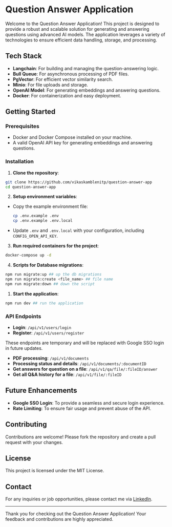 # Question Answer Application

Welcome to the Question Answer Application! This project is designed to provide a robust and scalable solution for generating and answering questions using advanced AI models. The application leverages a variety of technologies to ensure efficient data handling, storage, and processing.

## Tech Stack

- **Langchain**: For building and managing the question-answering logic.
- **Bull Queue**: For asynchronous processing of PDF files.
- **PgVector**: For efficient vector similarity search.
- **Minio**: For file uploads and storage.
- **OpenAI Model**: For generating embeddings and answering questions.
- **Docker**: For containerization and easy deployment.

## Getting Started

### Prerequisites

- Docker and Docker Compose installed on your machine.
- A valid OpenAI API key for generating embeddings and answering questions.

### Installation

1. **Clone the repository**:
  ```sh
  git clone https://github.com/vikaskamblenitp/question-answer-app
  cd question-answer-app
  ```

2. **Setup environment variables**:
  - Copy the example environment file:
    ```sh
    cp .env.example .env
    cp .env.example .env.local
    ```
  - Update `.env` and `.env.local` with your configuration, including `CONFIG_OPEN_API_KEY`.

3. **Run required containers for the project**:
  ```sh
  docker-compose up -d
  ```

4. **Scripts for Database migrations**:
  ```sh
  npm run migrate:up ## up the db migrations
  npm run migrate:create <file_name> ## file name
  npm run migrate:down ## down the script
  ```

1. **Start the application**:
  ```sh
  npm run dev ## run the application
  ```

### API Endpoints

- **Login**: `/api/v1/users/login`
- **Register**: `/api/v1/users/register`

These endpoints are temporary and will be replaced with Google SSO login in future updates.

- **PDF processing**: `/api/v1/documents`
- **Processing status and details**: `/api/v1/documents/:documentID`
- **Get answers for question on a file**: `/api/v1/qa/file/:fileID/answer`
- **Get all Q&A history for a file**: `/api/v1/file/:fileID`


## Future Enhancements

- **Google SSO Login**: To provide a seamless and secure login experience.
- **Rate Limiting**: To ensure fair usage and prevent abuse of the API.

## Contributing

Contributions are welcome! Please fork the repository and create a pull request with your changes.

## License

This project is licensed under the MIT License.

## Contact

For any inquiries or job opportunities, please contact me via [LinkedIn](https://www.linkedin.com/in/vikas-kamble07).

---

Thank you for checking out the Question Answer Application! Your feedback and contributions are highly appreciated.

